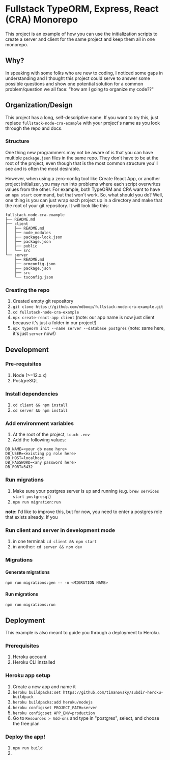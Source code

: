 # Fullstack TypeORM, Express, React (CRA) Monorepo

This project is an example of how you can use the initialization scripts to create a server and client for the same project and keep them all in one monorepo.

## Why?

In speaking with some folks who are new to coding, I noticed some gaps in understanding and I thought this project could serve to answer some possible questions and show one potential solution for a common problem/question we all face: "how am I going to organize my code??"

## Organization/Design

This project has a long, self-descriptive name. If you want to try this, just replace `fullstack-node-cra-example` with your project's name as you look through the repo and docs.

### Structure

One thing new programmers may not be aware of is that you can have multiple `package.json` files in the same repo. They don't have to be at the root of the project, even though that is the most common structure you'll see and is often the most desirable.

However, when using a zero-config tool like Create React App, or another project initializer, you may run into problems where each script overwrites values from the other. For example, both TypeORM and CRA want to have an `npm start` command, but that won't work. So, what should you do? Well, one thing is you can just wrap each project up in a directory and make that the root of your git repository. It will look like this:

```
fullstack-node-cra-example
├── README.md
├── client
│   ├── README.md
│   ├── node_modules
│   ├── package-lock.json
│   ├── package.json
│   ├── public
│   └── src
└── server
    ├── README.md
    ├── ormconfig.json
    ├── package.json
    ├── src
    └── tsconfig.json
```

### Creating the repo

1. Created empty git repository
2. `git clone https://github.com/mdboop/fullstack-node-cra-example.git`
3. `cd fullstack-node-cra-example`
4. `npx create-react-app client` (note: our app name is now just client because it's just a folder in our project!)
5. `npx typeorm init --name server --database postgres` (note: same here, it's just `server` now!)

## Development

### Pre-requisites

1. Node (>=12.x.x)
2. PostgreSQL

### Install dependencies

1. `cd client && npm install`
2. `cd server && npm install`

### Add environment variables

1. At the root of the project, `touch .env`
2. Add the following values:

```
DB_NAME=<your db name here>
DB_USER=<existing pg role here>
DB_HOST=localhost
DB_PASSWORD=<any password here>
DB_PORT=5432
```

### Run migrations

1. Make sure your postgres server is up and running (e.g. `brew services start postgresql`)
2. `npm run migration:run`

**note:** I'd like to improve this, but for now, you need to enter a postgres role that exists already. If you

### Run client and server in development mode

1. in one terminal: `cd client && npm start`
2. in another: `cd server && npm dev`

### Migrations

#### Generate migrations

`npm run migrations:gen -- -n <MIGRATION NAME>`

#### Run migrations

`npm run migrations:run`

## Deployment

This example is also meant to guide you through a deployment to Heroku.

### Prerequisites

1. Heroku account
2. Heroku CLI installed

### Heroku app setup

1. Create a new app and name it
2. `heroku buildpacks:set https://github.com/timanovsky/subdir-heroku-buildpack`
3. `heroku buildpacks:add heroku/nodejs`
4. `heroku config:set PROJECT_PATH=server`
5. `heroku config:set APP_ENV=production`
6. Go to `Resources > Add-ons` and type in "postgres", select, and choose the free plan

### Deploy the app!

1. `npm run build`
2.
